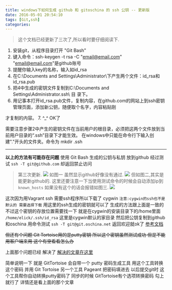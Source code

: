 ```yaml
---
title: windows下如何生成 github 和 gitoschina 的 ssh 公钥 -- 更新版
date: 2016-05-01 20:54:10
tags: [Git,ssh]
categories:
---
```



>这个文档已经更新了三次了,所以看时要仔细阅读下.

1. 安装git，从程序目录打开 "Git Bash" 
2. 键入命令：ssh-keygen -t rsa -C "email@email.com"
  "email@email.com"是github账号
3. 提醒你输入key的名称，输入如id_rsa
4. 在C:\Documents and Settings\Administrator\下产生两个文件：id_rsa和id_rsa.pub
5. 把4中生成的密钥文件复制到C:\Documents and Settings\Administrator\.ssh\ 目 录下。
6. 用记事本打开id_rsa.pub文件，复制内容，在github.com的网站上到ssh密钥管理页面，添加新公钥，随便取个名字，内容粘贴刚

才复制的内容。
7. ^_^ OK了

需要注意步骤2中产生的密钥文件在当前用户的根目录，必须把这两个文件放到当前用户目录的“.ssh”目录下才能生效。
在windows中只能在命令行下输入创建"."开头的文件夹。命令为 mkdir .ssh
<!--more-->
-----

**以上的方法有可能存在问题**
使用 Git Bash 生成的公钥与私钥 放到github 经过测试 ` ssh -T git@github.com ` 却返回禁止访问

>第三次更新.
![](/image/17-1/1.jpg)
如图一 虽然显示github好像没有通过.
![](/image/17-1/2.jpg)
但如图二,其实是能更新github的.
这里还要注意一下当使用测试命令的时候会自动添加ip到 `known_hosts` 如果没有这个的话会报错如图三.
![](/image/17-1/3.jpg)


这次因为用Vagrant ssh 需要ssh程序所以下载了 cygwin `注意:cygwin的ssh也不是默认的 需要选择下载`  用这里的ssh生成的密钥就可以了 生成的方法跟上面是一致的 不过这个密钥的存放位置需要找一下 就是在cygwin的安装目录下的/home里面 `/home/elick/.ssh/id_rsa` 这里是cygwin默认的家目录
然后把公钥复制到github和oschina 用命令测试 `ssh -T git@git.oschina.net` 返回欢迎就ok了
[参考文档](http://jingyan.baidu.com/article/a65957f4e91ccf24e77f9b11.html)

~~但还有个问题 Git Tortoise用的是putty密钥 所以这个密钥虽然测试成功 但是不能用客户端来用 这个有空看看怎么办~~

上面那个问题已经 解决了 [解决的文章在这里](https://www.zybuluo.com/mdeditor#350408)

简单说明一下 就是 GitTortoise 会自带一个 putty 密码生成工具 用这个工具转换 这个密码 并用 Git Tortoise 另一个工具 Pageant 把密码填进去 以后提交git时 这个工具帮你自动转换putty密码了 同步的时候 GitTortoise有个选项转换密码 勾上就行了 详情还是看上面的那个文章

